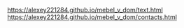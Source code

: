 https://alexey221284.github.io/mebel_v_dom/text.html
https://alexey221284.github.io/mebel_v_dom/contacts.html
